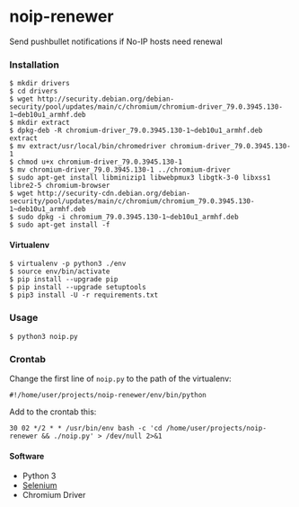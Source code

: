 # noip-renewer
Send pushbullet notifications if No-IP hosts need renewal

### Installation

```
$ mkdir drivers
$ cd drivers
$ wget http://security.debian.org/debian-security/pool/updates/main/c/chromium/chromium-driver_79.0.3945.130-1~deb10u1_armhf.deb
$ mkdir extract
$ dpkg-deb -R chromium-driver_79.0.3945.130-1~deb10u1_armhf.deb extract
$ mv extract/usr/local/bin/chromedriver chromium-driver_79.0.3945.130-1
$ chmod u+x chromium-driver_79.0.3945.130-1
$ mv chromium-driver_79.0.3945.130-1 ../chromium-driver
$ sudo apt-get install libminizip1 libwebpmux3 libgtk-3-0 libxss1 libre2-5 chromium-browser
$ wget http://security-cdn.debian.org/debian-security/pool/updates/main/c/chromium/chromium_79.0.3945.130-1~deb10u1_armhf.deb
$ sudo dpkg -i chromium_79.0.3945.130-1~deb10u1_armhf.deb
$ sudo apt-get install -f
```

#### Virtualenv

```
$ virtualenv -p python3 ./env
$ source env/bin/activate
$ pip install --upgrade pip
$ pip install --upgrade setuptools
$ pip3 install -U -r requirements.txt
```

### Usage

```
$ python3 noip.py 
``` 

### Crontab

Change the first line of `noip.py` to the path of the virtualenv:

`#!/home/user/projects/noip-renewer/env/bin/python` 

Add to the crontab this:

`30 02 */2 * * /usr/bin/env bash -c 'cd /home/user/projects/noip-renewer && ./noip.py' > /dev/null 2>&1`   

#### Software
- Python 3
- [Selenium](https://github.com/SeleniumHQ/Selenium)
- Chromium Driver
